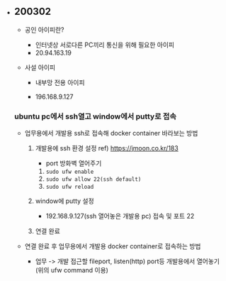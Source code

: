 * ## 200302

  * 공인 아이피란? 

    * 인터넷상 서로다른 PC끼리 통신을 위해 필요한 아이피
    * 20.94.163.19

  * 사설 아이피

    * 내부망 전용 아이피

    * 196.168.9.127

      

  ### ubuntu pc에서 ssh열고 window에서 putty로 접속

  * 업무용에서 개발용 ssh로 접속해 docker container 바라보는 방법

    1. 개발용에 ssh 환경 설정 ref) https://jmoon.co.kr/183

       * port 방화벽 열어주기

       1. `sudo ufw enable`
       2. `sudo ufw allow 22(ssh default)`
       3. `sudo ufw reload`

    2. window에 putty 설정

       * 192.168.9.127(ssh 열어놓은 개발용 pc) 접속 및 포트 22

    3. 연결 완료

  


  * 연결 완료 후 업무용에서 개발용 docker container로 접속하는 방법

    * 업무 -> 개발 접근할 fileport, listen(http) port등 개발용에서 열어놓기(위의 ufw command 이용)
